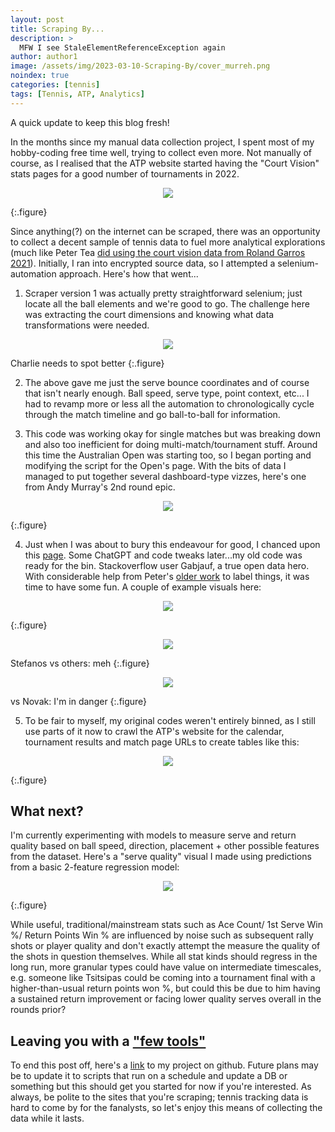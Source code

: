 ```yaml
---
layout: post
title: Scraping By...
description: >
  MFW I see StaleElementReferenceException again
author: author1
image: /assets/img/2023-03-10-Scraping-By/cover_murreh.png
noindex: true
categories: [tennis]
tags: [Tennis, ATP, Analytics]
---
```


A quick update to keep this blog fresh! 

In the months since my manual data collection project, I spent most of my hobby-coding free time well, trying to collect even more. Not manually of course, as I realised that the ATP website started having the "Court Vision" stats pages for a good number of tournaments in 2022. 

<p align="center">
  <img src="/assets/img/2023-03-10-Scraping-By/court-vision-example.png">
</p>
{:.figure}

Since anything(?) on the internet can be scraped, there was an opportunity to collect a decent sample of tennis data to fuel more analytical explorations (much like Peter Tea [did using the court vision data from Roland Garros 2021]((https://petertea.netlify.app/project/serve_direction_eda/))). Initially, I ran into encrypted source data, so I attempted a selenium-automation approach. Here's how that went...

1. Scraper version 1 was actually pretty straightforward selenium; just locate all the ball elements and we're good to go. The challenge here was extracting the court dimensions and knowing what data transformations were needed.

<p align="center">
  <img src="/assets/img/2023-03-10-Scraping-By/charlie_serves.png">
</p>
Charlie needs to spot better
{:.figure}

2. The above gave me just the serve bounce coordinates and of course that isn't nearly enough. Ball speed, serve type, point context, etc... I had to revamp more or less all the automation to chronologically cycle through the match timeline and go ball-to-ball for information.

3. This code was working okay for single matches but was breaking down and also too inefficient for doing multi-match/tournament stuff. Around this time the Australian Open was starting too, so I began porting and modifying the script for the Open's page. With the bits of data I managed to put together several dashboard-type vizzes, here's one from Andy Murray's 2nd round epic. 

<p align="center">
  <img src="/assets/img/2023-03-10-Scraping-By/01_MuryGoat.png">
</p>
{:.figure}

4. Just when I was about to bury this endeavour for good, I chanced upon this [page](https://stackoverflow.com/questions/73735401/scraping-an-atptour-com-api-returns-what-looks-like-encrypted-data). Some ChatGPT and code tweaks later...my old code was ready for the bin. Stackoverflow user Gabjauf, a true open data hero. With considerable help from Peter's [older work](https://github.com/petertea96/tennis_analytics/tree/master/projects/roland_garros_project) to label things, it was time to have some fun. A couple of example visuals here: 

<p align="center">
  <img src="/assets/img/2023-03-10-Scraping-By/Djokovic_Returns_vs_Tsitsipas.png">
</p>
{:.figure}

<p align="center">
  <img src="/assets/img/2023-03-10-Scraping-By/Tsitsipas_Returnsfaced_vs_Others.png">
</p>
Stefanos vs others: meh
{:.figure}

<p align="center">
  <img src="/assets/img/2023-03-10-Scraping-By/Tsitsipas_Returnsfaced_vs_Djokovic.png">
</p>
vs Novak: I'm in danger
{:.figure}

5. To be fair to myself, my original codes weren't entirely binned, as I still use parts of it now to crawl the ATP's website for the calendar, tournament results and match page URLs to create tables like this:

<p align="center">
  <img src="/assets/img/2023-03-10-Scraping-By/atp-tables.png">
</p>
{:.figure}

## What next?

I'm currently experimenting with models to measure serve and return quality based on ball speed, direction, placement + other possible features from the dataset. Here's a "serve quality" visual I made using predictions from a basic 2-feature regression model:

<p align="center">
  <img src="/assets/img/2023-03-10-Scraping-By/serve-quality-scatter.png">
</p>
{:.figure}

While useful, traditional/mainstream stats such as Ace Count/ 1st Serve Win %/ Return Points Win % are influenced by noise such as subsequent rally shots or player quality and don't exactly attempt the measure the quality of the shots in question themselves. While all stat kinds should regress in the long run, more granular types could have value on intermediate timescales, e.g. someone like Tsitsipas could be coming into a tournament final with a higher-than-usual return points won %, but could this be due to him having a sustained return improvement or facing lower quality serves overall in the rounds prior? 

## Leaving you with a ["few tools"](https://www.reuters.com/lifestyle/sports/rublev-disagrees-with-tsitsipas-few-tools-claim-after-atp-finals-win-2022-11-19/)
To end this post off, here's a [link](https://github.com/glad94/tennis-web-scraping) to my project on github. Future plans may be to update it to scripts that run on a schedule and update a DB or something but this should get you started for now if you're interested. As always, be polite to the sites that you're scraping; tennis tracking data is hard to come by for the fanalysts, so let's enjoy this means of collecting the data while it lasts.